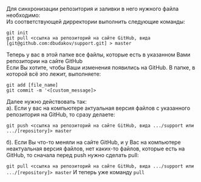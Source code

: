 Для синхронизации репозитория и заливки в него нужного файла необходимо:  
Из соответствующей дирректории выполнить следующие команды:  

`git init`  
`git pull <ссылка на репозиторий на сайте GitHub, вида [git@github.com:dbudakov/support.git] > master`  

Теперь у вас в этой папке все файлы, которые есть в указанном Вами репозитории на сайте GitHub  
Если Вы хотите, чтобы  Ваши изменения появились на GitHub. В папке, в которой всё это лежит, выполняете:  

`git add [file_name]`  
`git commit -m '<[custom_message]>`  

Далее нужно действовать так:  
а). Если у вас на компьютере актуальная версия файлов с указанного репозитория на GitHub, то сразу делаете:  

`git push <ссылка на репозиторий на сайте GitHub, вида .../support или .../[repository]> master`

б). Если Вы что-то меняли на сайте GitHub, и у Вас на компьютере неактуальная версия файлов, нет каких-то файлов, которые есть на GitHub, то сначала перед push нужно сделать pull:  

`git pull <ссылка на репозиторий на сайте GitHub, вида .../support или .../[repository]> master`
И теперь уже команду `pull`


